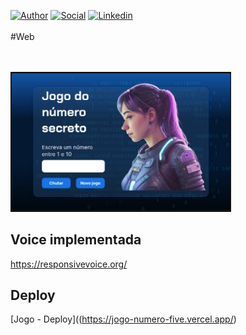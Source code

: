[![Author](https://img.shields.io/badge/Dev-Nadi%20Duno-blueviolet%20)](https://portfolio-nadi.vercel.app/)
[![Social](https://img.shields.io/twitter/follow/nadiduno?label=%40nadiduno&style=social)](https://twitter.com/nadiduno)
[![Linkedin](https://img.shields.io/badge/in-Nadi%20Duno-blue)](https://www.linkedin.com/in/nadiduno/)
<br />
<br />
#Web 

<br />
<br />

<div>
  <img 
    alt="Pagina inicial do jogo"
    src="https://github.com/nadiduno/logicaJavaScript/blob/main/.github/App.png" 
    width="70%"
  >
  <br />
</div>

## Voice implementada
https://responsivevoice.org/

## Deploy
[Jogo - Deploy]((https://jogo-numero-five.vercel.app/)
